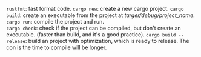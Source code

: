 

`rustfmt`: fast format code.
`cargo new`: create a new cargo project.
`cargo build`: create an executable from the project at _targer/debug/project_name_.
`cargo run`: compile the project and run.   
`cargo check`: check if the project can be compiled, but don't create an executable. (faster than build, and it's a good practice).
`cargo build --release`: build an project with optimization, which is ready to release. The con is the time to compile will be longer.
